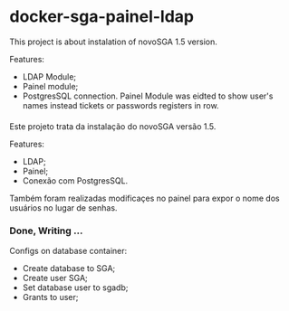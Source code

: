 # docker-sga-painel-ldap
This project is about instalation of novoSGA 1.5 version.

Features:
  * LDAP Module;
  * Painel module;
  * PostgresSQL connection.
Painel Module was eidted to show user's names instead tickets or passwords registers in row.


####
Este projeto trata da instalação do novoSGA versão 1.5.

Features:
  * LDAP;
  * Painel;
  * Conexão com PostgresSQL.

Também foram realizadas modificaçes no painel para expor o nome dos usuários no lugar de senhas.


### Done, Writing ... ###

 Configs on database container:
   * Create database to SGA;
   * Create user SGA;
   * Set database user to sgadb;
   * Grants to user;
